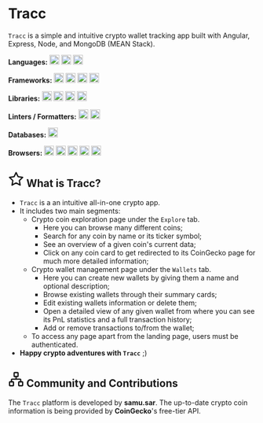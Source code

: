 # Tracc

`Tracc` is a simple and intuitive crypto wallet tracking app built with Angular, Express, Node, and MongoDB (MEAN Stack).

**Languages:** <img src="https://img.shields.io/badge/TypeScript-007ACC?style=for-the-badge&logo=typescript&logoColor=white" height="20"> <img src="https://img.shields.io/badge/html5-%23E34F26.svg?style=for-the-badge&logo=html5&logoColor=white" height="20"> <img src="https://img.shields.io/badge/Sass-CC6699?style=for-the-badge&logo=sass&logoColor=white" height="20">

**Frameworks:** <img src="https://img.shields.io/badge/Angular-DD0031?style=for-the-badge&logo=angular&logoColor=white" height="20"> <img src="https://img.shields.io/badge/Express.js-404D59?style=for-the-badge" height="20"> <img src="https://img.shields.io/badge/Material-593D88?style=for-the-badge&logo=Material&logoColor=white" height="20"> <img src="https://img.shields.io/badge/tailwindcss-%2338B2AC.svg?style=for-the-badge&logo=tailwind-css&logoColor=white" height="20">

**Libraries:** <img src="https://img.shields.io/badge/rxjs-EA4C89?style=for-the-badge&logo=rxjs&logoColor=white" height="20"> <img src="https://img.shields.io/badge/NgRx-663399?style=for-the-badge&logo=ngRx&logoColor=white" height="20"> <img src="https://img.shields.io/badge/mongoose-CC0000?style=for-the-badge&logo=mongoose&logoColor=white" height="20"> <img src="https://img.shields.io/badge/bcryptjs-FFA500?style=for-the-badge&logo=bcryptjs&logoColor=white" height="20">

**Linters / Formatters:** <img src="https://img.shields.io/badge/eslint-3A33D1?style=for-the-badge&logo=eslint&logoColor=white" height="20"> <img src="https://img.shields.io/badge/prettier-1A2C34?style=for-the-badge&logo=prettier&logoColor=F7BA3E" height="20">

**Databases:** <img src="https://img.shields.io/badge/MongoDB-4EA94B?style=for-the-badge&logo=mongodb&logoColor=white" height="20">

**Browsers:** <img src="https://img.shields.io/badge/Google%20Chrome-4285F4?style=for-the-badge&logo=GoogleChrome&logoColor=white" height="20"> <img src="https://img.shields.io/badge/Safari-000000?style=for-the-badge&logo=Safari&logoColor=white" height="20"> <img src="https://img.shields.io/badge/Edge-0078D7?style=for-the-badge&logo=Microsoft-edge&logoColor=white" height="20"> <img src="https://img.shields.io/badge/Firefox-FF7139?style=for-the-badge&logo=Firefox-Browser&logoColor=white" height="20"> <img src="https://img.shields.io/badge/Opera-FF1B2D?style=for-the-badge&logo=Opera&logoColor=white" height="20">

## <svg xmlns="http://www.w3.org/2000/svg" width="32" height="32" viewBox="0 0 24 24" fill="none" stroke="currentColor" stroke-width="2" stroke-linecap="round" stroke-linejoin="round" class="lucide lucide-star"><polygon points="12 2 15.09 8.26 22 9.27 17 14.14 18.18 21.02 12 17.77 5.82 21.02 7 14.14 2 9.27 8.91 8.26 12 2"/></svg> What is Tracc?

-   `Tracc` is a an intuitive all-in-one crypto app.
-   It includes two main segments:
    -   Crypto coin exploration page under the `Explore` tab.
        -   Here you can browse many different coins;
        -   Search for any coin by name or its ticker symbol;
        -   See an overview of a given coin's current data;
        -   Click on any coin card to get redirected to its CoinGecko page for much more detailed information;
    -   Crypto wallet management page under the `Wallets` tab.
        -   Here you can create new wallets by giving them a name and optional description;
        -   Browse existing wallets through their summary cards;
        -   Edit existing wallets information or delete them;
        -   Open a detailed view of any given wallet from where you can see its PnL statistics and a full transaction history;
        -   Add or remove transactions to/from the wallet;
    -   To access any page apart from the landing page, users must be authenticated.
-   **Happy crypto adventures with `Tracc`** ;)

## <svg xmlns="http://www.w3.org/2000/svg" width="32" height="32" viewBox="0 0 24 24" fill="none" stroke="currentColor" stroke-width="2" stroke-linecap="round" stroke-linejoin="round" class="lucide lucide-network"><rect x="16" y="16" width="6" height="6" rx="1"/><rect x="2" y="16" width="6" height="6" rx="1"/><rect x="9" y="2" width="6" height="6" rx="1"/><path d="M5 16v-3a1 1 0 0 1 1-1h12a1 1 0 0 1 1 1v3"/><path d="M12 12V8"/></svg> Community and Contributions

The `Tracc` platform is developed by **samu.sar**. The up-to-date crypto coin information is being provided by **CoinGecko**'s free-tier API.
